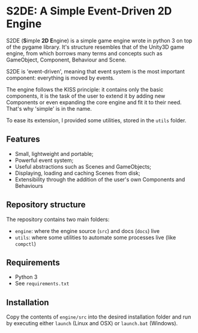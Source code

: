 # S2DE: A Simple Event-Driven 2D Engine
S2DE (**S**imple **2D** **E**ngine) is a simple game engine wrote in python 3 on
top of the pygame library.  It's structure resembles that of the Unity3D game 
engine, from which borrows many terms and concepts such as GameObject, 
Component, Behaviour and Scene.

S2DE is 'event-driven', meaning that event system is the most important component: 
everything is moved by events.

The engine follows the KISS principle: it contains only the basic components, 
it is the task of the user to extend it by adding new Components or even 
expanding the core engine and fit it to their need. That's why 'simple' is in 
the name. 

To ease its extension, I provided some utilities, stored in the `utils` folder.

## Features
- Small, lightweight and portable;
- Powerful event system;
- Useful abstractions such as Scenes and GameObjects;
- Displaying, loading and caching Scenes from disk;
- Extensibility through the addition of the user's own Components and Behaviours

## Repository structure
The repository contains two main folders:

- `engine`: where the engine source (`src`) and docs (`docs`) live
- `utils`: where some utilities to automate some processes live (like `compctl`)

## Requirements
- Python 3
- See `requirements.txt`

## Installation
Copy the contents of `engine/src` into the desired installation folder and run
by executing either `launch` (Linux and OSX) or `launch.bat` (Windows).

